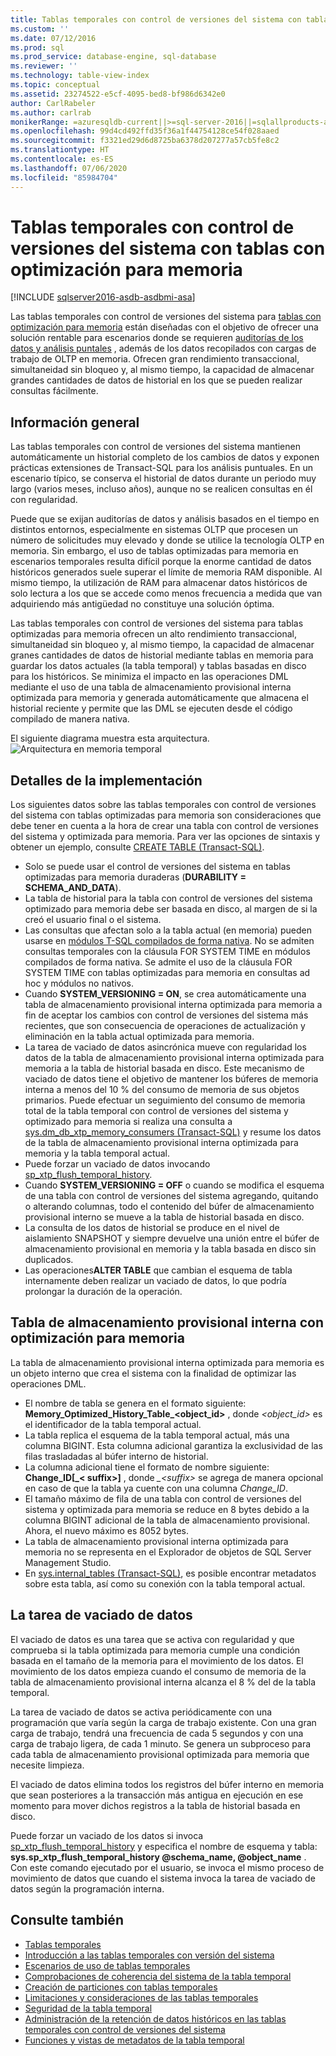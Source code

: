 ```yaml
---
title: Tablas temporales con control de versiones del sistema con tablas con optimización para memoria | Microsoft Docs
ms.custom: ''
ms.date: 07/12/2016
ms.prod: sql
ms.prod_service: database-engine, sql-database
ms.reviewer: ''
ms.technology: table-view-index
ms.topic: conceptual
ms.assetid: 23274522-e5cf-4095-bed8-bf986d6342e0
author: CarlRabeler
ms.author: carlrab
monikerRange: =azuresqldb-current||>=sql-server-2016||=sqlallproducts-allversions||>=sql-server-linux-2017||=azuresqldb-mi-current
ms.openlocfilehash: 99d4cd492ffd35f36a1f44754128ce54f028aaed
ms.sourcegitcommit: f3321ed29d6d8725ba6378d207277a57cb5fe8c2
ms.translationtype: HT
ms.contentlocale: es-ES
ms.lasthandoff: 07/06/2020
ms.locfileid: "85984704"
---
```

# <a name="system-versioned-temporal-tables-with-memory-optimized-tables"></a>Tablas temporales con control de versiones del sistema con tablas con optimización para memoria

[!INCLUDE [sqlserver2016-asdb-asdbmi-asa](../../includes/applies-to-version/sqlserver2016-asdb-asdbmi-asa.md)]

Las tablas temporales con control de versiones del sistema para [tablas con optimización para memoria](../../relational-databases/in-memory-oltp/memory-optimized-tables.md) están diseñadas con el objetivo de ofrecer una solución rentable para escenarios donde se requieren [auditorías de los datos y análisis puntales](https://msdn.microsoft.com/library/mt631669.aspx) , además de los datos recopilados con cargas de trabajo de OLTP en memoria. Ofrecen gran rendimiento transaccional, simultaneidad sin bloqueo y, al mismo tiempo, la capacidad de almacenar grandes cantidades de datos de historial en los que se pueden realizar consultas fácilmente.

## <a name="overview"></a>Información general

Las tablas temporales con control de versiones del sistema mantienen automáticamente un historial completo de los cambios de datos y exponen prácticas extensiones de Transact-SQL para los análisis puntuales. En un escenario típico, se conserva el historial de datos durante un periodo muy largo (varios meses, incluso años), aunque no se realicen consultas en él con regularidad.

Puede que se exijan auditorías de datos y análisis basados en el tiempo en distintos entornos, especialmente en sistemas OLTP que procesen un número de solicitudes muy elevado y donde se utilice la tecnología OLTP en memoria. Sin embargo, el uso de tablas optimizadas para memoria en escenarios temporales resulta difícil porque la enorme cantidad de datos históricos generados suele superar el límite de memoria RAM disponible. Al mismo tiempo, la utilización de RAM para almacenar datos históricos de solo lectura a los que se accede como menos frecuencia a medida que van adquiriendo más antigüedad no constituye una solución óptima.

Las tablas temporales con control de versiones del sistema para tablas optimizadas para memoria ofrecen un alto rendimiento transaccional, simultaneidad sin bloqueo y, al mismo tiempo, la capacidad de almacenar granes cantidades de datos de historial mediante tablas en memoria para guardar los datos actuales (la tabla temporal) y tablas basadas en disco para los históricos. Se minimiza el impacto en las operaciones DML mediante el uso de una tabla de almacenamiento provisional interna optimizada para memoria y generada automáticamente que almacena el historial reciente y permite que las DML se ejecuten desde el código compilado de manera nativa.

El siguiente diagrama muestra esta arquitectura. ![Arquitectura en memoria temporal](../../relational-databases/tables/media/temporal-in-memory-architecture.png "Arquitectura en memoria temporal")

## <a name="implementation-details"></a>Detalles de la implementación

Los siguientes datos sobre las tablas temporales con control de versiones del sistema con tablas optimizadas para memoria son consideraciones que debe tener en cuenta a la hora de crear una tabla con control de versiones del sistema y optimizada para memoria. Para ver las opciones de sintaxis y obtener un ejemplo, consulte [CREATE TABLE &#40;Transact-SQL&#41;](../../t-sql/statements/create-table-transact-sql.md).

- Solo se puede usar el control de versiones del sistema en tablas optimizadas para memoria duraderas (**DURABILITY = SCHEMA_AND_DATA**).
- La tabla de historial para la tabla con control de versiones del sistema optimizado para memoria debe ser basada en disco, al margen de si la creó el usuario final o el sistema.
- Las consultas que afectan solo a la tabla actual (en memoria) pueden usarse en [módulos T-SQL compilados de forma nativa](https://msdn.microsoft.com/library/dn133184.aspx). No se admiten consultas temporales con la cláusula FOR SYSTEM TIME en módulos compilados de forma nativa. Se admite el uso de la cláusula FOR SYSTEM TIME con tablas optimizadas para memoria en consultas ad hoc y módulos no nativos.
- Cuando **SYSTEM_VERSIONING = ON**, se crea automáticamente una tabla de almacenamiento provisional interna optimizada para memoria a fin de aceptar los cambios con control de versiones del sistema más recientes, que son consecuencia de operaciones de actualización y eliminación en la tabla actual optimizada para memoria.
- La tarea de vaciado de datos asincrónica mueve con regularidad los datos de la tabla de almacenamiento provisional interna optimizada para memoria a la tabla de historial basada en disco. Este mecanismo de vaciado de datos tiene el objetivo de mantener los búferes de memoria interna a menos del 10 % del consumo de memoria de sus objetos primarios. Puede efectuar un seguimiento del consumo de memoria total de la tabla temporal con control de versiones del sistema y optimizado para memoria si realiza una consulta a [sys.dm_db_xtp_memory_consumers &#40;Transact-SQL&#41;](../../relational-databases/system-dynamic-management-views/sys-dm-db-xtp-memory-consumers-transact-sql.md) y resume los datos de la tabla de almacenamiento provisional interna optimizada para memoria y la tabla temporal actual.
- Puede forzar un vaciado de datos invocando [sp_xtp_flush_temporal_history](../../relational-databases/system-stored-procedures/temporal-table-sp-xtp-flush-temporal-history.md).
- Cuando **SYSTEM_VERSIONING = OFF** o cuando se modifica el esquema de una tabla con control de versiones del sistema agregando, quitando o alterando columnas, todo el contenido del búfer de almacenamiento provisional interno se mueve a la tabla de historial basada en disco.
- La consulta de los datos de historial se produce en el nivel de aislamiento SNAPSHOT y siempre devuelve una unión entre el búfer de almacenamiento provisional en memoria y la tabla basada en disco sin duplicados.
- Las operaciones**ALTER TABLE** que cambian el esquema de tabla internamente deben realizar un vaciado de datos, lo que podría prolongar la duración de la operación.

## <a name="the-internal-memory-optimized-staging-table"></a>Tabla de almacenamiento provisional interna con optimización para memoria

La tabla de almacenamiento provisional interna optimizada para memoria es un objeto interno que crea el sistema con la finalidad de optimizar las operaciones DML.

- El nombre de tabla se genera en el formato siguiente: **Memory_Optimized_History_Table_<object_id>** , donde *<object_id>* es el identificador de la tabla temporal actual.
- La tabla replica el esquema de la tabla temporal actual, más una columna BIGINT. Esta columna adicional garantiza la exclusividad de las filas trasladadas al búfer interno de historial.
- La columna adicional tiene el formato de nombre siguiente: **Change_ID[_< suffix>]** , donde *_\<suffix>* se agrega de manera opcional en caso de que la tabla ya cuente con una columna *Change_ID*.
- El tamaño máximo de fila de una tabla con control de versiones del sistema y optimizada para memoria se reduce en 8 bytes debido a la columna BIGINT adicional de la tabla de almacenamiento provisional. Ahora, el nuevo máximo es 8052 bytes.
- La tabla de almacenamiento provisional interna optimizada para memoria no se representa en el Explorador de objetos de SQL Server Management Studio.
- En [sys.internal_tables &#40;Transact-SQL&#41;](../../relational-databases/system-catalog-views/sys-internal-tables-transact-sql.md), es posible encontrar metadatos sobre esta tabla, así como su conexión con la tabla temporal actual.

## <a name="the-data-flush-task"></a>La tarea de vaciado de datos

El vaciado de datos es una tarea que se activa con regularidad y que comprueba si la tabla optimizada para memoria cumple una condición basada en el tamaño de la memoria para el movimiento de los datos. El movimiento de los datos empieza cuando el consumo de memoria de la tabla de almacenamiento provisional interna alcanza el 8 % del de la tabla temporal.

La tarea de vaciado de datos se activa periódicamente con una programación que varía según la carga de trabajo existente. Con una gran carga de trabajo, tendrá una frecuencia de cada 5 segundos y con una carga de trabajo ligera, de cada 1 minuto. Se genera un subproceso para cada tabla de almacenamiento provisional optimizada para memoria que necesite limpieza.

El vaciado de datos elimina todos los registros del búfer interno en memoria que sean posteriores a la transacción más antigua en ejecución en ese momento para mover dichos registros a la tabla de historial basada en disco.

Puede forzar un vaciado de los datos si invoca [sp_xtp_flush_temporal_history](../../relational-databases/system-stored-procedures/temporal-table-sp-xtp-flush-temporal-history.md) y especifica el nombre de esquema y tabla: **sys.sp_xtp_flush_temporal_history @schema_name, @object_name** . Con este comando ejecutado por el usuario, se invoca el mismo proceso de movimiento de datos que cuando el sistema invoca la tarea de vaciado de datos según la programación interna.

## <a name="see-also"></a>Consulte también

- [Tablas temporales](../../relational-databases/tables/temporal-tables.md)
- [Introducción a las tablas temporales con versión del sistema](../../relational-databases/tables/getting-started-with-system-versioned-temporal-tables.md)
- [Escenarios de uso de tablas temporales](../../relational-databases/tables/temporal-table-usage-scenarios.md)
- [Comprobaciones de coherencia del sistema de la tabla temporal](../../relational-databases/tables/temporal-table-system-consistency-checks.md)
- [Creación de particiones con tablas temporales](../../relational-databases/tables/partitioning-with-temporal-tables.md)
- [Limitaciones y consideraciones de las tablas temporales](../../relational-databases/tables/temporal-table-considerations-and-limitations.md)
- [Seguridad de la tabla temporal](../../relational-databases/tables/temporal-table-security.md)
- [Administración de la retención de datos históricos en las tablas temporales con control de versiones del sistema](../../relational-databases/tables/manage-retention-of-historical-data-in-system-versioned-temporal-tables.md)
- [Funciones y vistas de metadatos de la tabla temporal](../../relational-databases/tables/temporal-table-metadata-views-and-functions.md)
